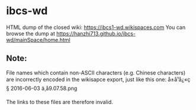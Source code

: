 # ibcs-wd
HTML dump of the closed wiki: https://ibcs1-wd.wikispaces.com
You can browse the dump at https://hanzhi713.github.io/ibcs-wd/mainSpace/home.html

## Note:
File names which contain non-ASCII characters (e.g. Chinese characters) are incorrectly encoded in the wikisapce export, just like this one: å±å¹å¿«ç§ 2016-06-03 ä¸å9.07.58.png

The links to these files are therefore invalid. 
